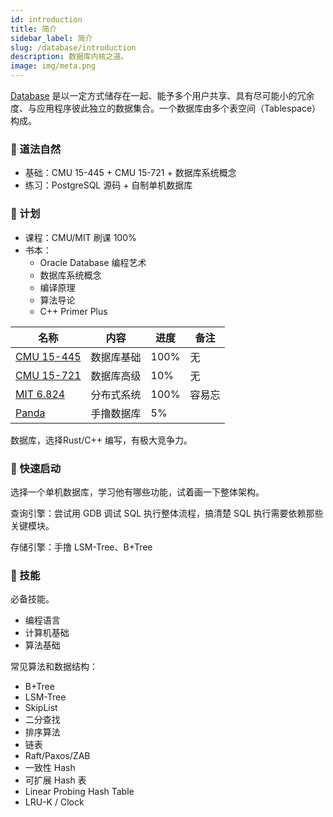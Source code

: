 ```yaml
---
id: introduction
title: 简介
sidebar_label: 简介
slug: /database/introduction
description: 数据库内核之道。
image: img/meta.png
---
```


[Database](https://zh.wikipedia.org/wiki/%E6%95%B0%E6%8D%AE%E5%BA%93) 是以一定方式储存在一起、能予多个用户共享、具有尽可能小的冗余度、与应用程序彼此独立的数据集合。一个数据库由多个表空间（Tablespace）构成。

### 🔑 道法自然

- 基础：CMU 15-445 + CMU 15-721 + 数据库系统概念
- 练习：PostgreSQL 源码 + 自制单机数据库

### 📅 计划

- 课程：CMU/MIT  刷课  100%
- 书本：
	+ Oracle Database 编程艺术
	+ 数据库系统概念
	+ 编译原理
	+ 算法导论
	+ C++ Primer Plus

| 		名称 	   |       内容              |           进度  			| 			备注			   | 
| ---------------- | ----------------------- | ------------------------ | -------------------------|
| [CMU 15-445](https://15445.courses.cs.cmu.edu/fall2022/) | 数据库基础              | 100%                      | 无                 		|
| [CMU 15-721](https://15721.courses.cs.cmu.edu/spring2023/) | 数据库高级              | 10%                       | 无                   	|
| [MIT 6.824](http://nil.csail.mit.edu/6.824/2022/)  | 分布式系统              | 100%                      | 容易忘                   |
| [Panda](https://github.com/hebudb/panda)      | 手撸数据库                  |  5%                       |                         |

数据库，选择Rust/C++ 编写，有极大竞争力。


### 🚀 快速启动

选择一个单机数据库，学习他有哪些功能，试着画一下整体架构。

查询引擎：尝试用 GDB 调试 SQL 执行整体流程，搞清楚 SQL 执行需要依赖那些关键模块。

存储引擎：手撸 LSM-Tree、B+Tree

### 📁 技能

必备技能。

- 编程语言
- 计算机基础
- 算法基础

常见算法和数据结构：

- B+Tree
- LSM-Tree
- SkipList
- 二分查找
- 排序算法
- 链表
- Raft/Paxos/ZAB
- 一致性 Hash
- 可扩展 Hash 表
- Linear Probing Hash Table
- LRU-K / Clock
